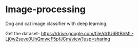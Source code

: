 # Image-processing
Dog and cat image classifier with deep learning.

Get the dataset-
https://drive.google.com/file/d/1U6RtBhML-Lj0w2suve0UhQmwcF5pfJCm/view?usp=sharing
